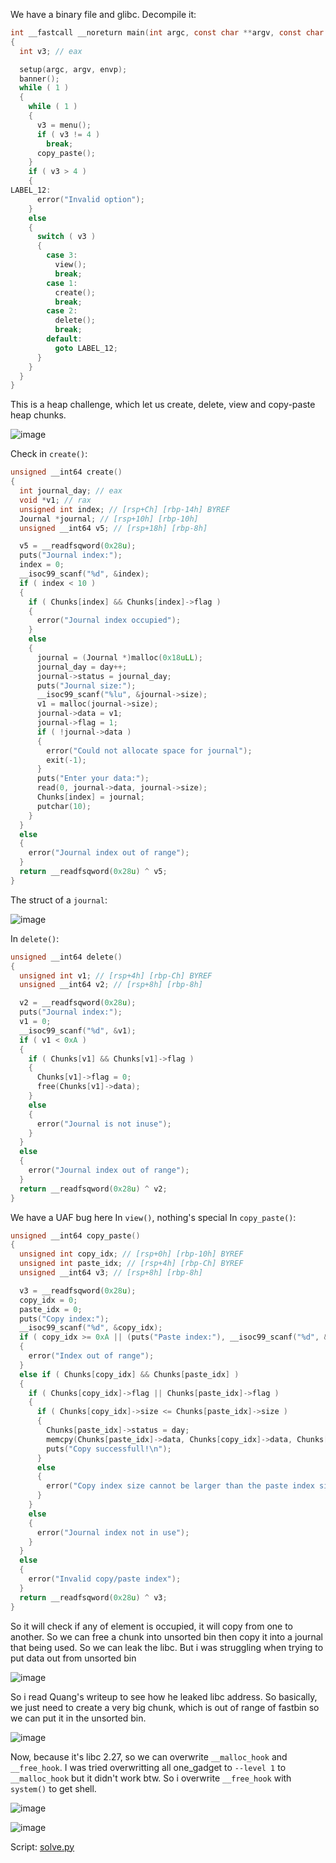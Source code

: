 We have a binary file and glibc. Decompile it: 

```c
int __fastcall __noreturn main(int argc, const char **argv, const char **envp)
{
  int v3; // eax

  setup(argc, argv, envp);
  banner();
  while ( 1 )
  {
    while ( 1 )
    {
      v3 = menu();
      if ( v3 != 4 )
        break;
      copy_paste();
    }
    if ( v3 > 4 )
    {
LABEL_12:
      error("Invalid option");
    }
    else
    {
      switch ( v3 )
      {
        case 3:
          view();
          break;
        case 1:
          create();
          break;
        case 2:
          delete();
          break;
        default:
          goto LABEL_12;
      }
    }
  }
}
```
This is a heap challenge, which let us create, delete, view and copy-paste heap chunks.

![image](https://hackmd.io/_uploads/BkzV5H24ke.png)

Check in `create()`: 
```c
unsigned __int64 create()
{
  int journal_day; // eax
  void *v1; // rax
  unsigned int index; // [rsp+Ch] [rbp-14h] BYREF
  Journal *journal; // [rsp+10h] [rbp-10h]
  unsigned __int64 v5; // [rsp+18h] [rbp-8h]

  v5 = __readfsqword(0x28u);
  puts("Journal index:");
  index = 0;
  __isoc99_scanf("%d", &index);
  if ( index < 10 )
  {
    if ( Chunks[index] && Chunks[index]->flag )
    {
      error("Journal index occupied");
    }
    else
    {
      journal = (Journal *)malloc(0x18uLL);
      journal_day = day++;
      journal->status = journal_day;
      puts("Journal size:");
      __isoc99_scanf("%lu", &journal->size);
      v1 = malloc(journal->size);
      journal->data = v1;
      journal->flag = 1;
      if ( !journal->data )
      {
        error("Could not allocate space for journal");
        exit(-1);
      }
      puts("Enter your data:");
      read(0, journal->data, journal->size);
      Chunks[index] = journal;
      putchar(10);
    }
  }
  else
  {
    error("Journal index out of range");
  }
  return __readfsqword(0x28u) ^ v5;
}
```
The struct of a `journal`:

![image](https://hackmd.io/_uploads/rkEFqB34Je.png)

In `delete()`:
```c
unsigned __int64 delete()
{
  unsigned int v1; // [rsp+4h] [rbp-Ch] BYREF
  unsigned __int64 v2; // [rsp+8h] [rbp-8h]

  v2 = __readfsqword(0x28u);
  puts("Journal index:");
  v1 = 0;
  __isoc99_scanf("%d", &v1);
  if ( v1 < 0xA )
  {
    if ( Chunks[v1] && Chunks[v1]->flag )
    {
      Chunks[v1]->flag = 0;
      free(Chunks[v1]->data);
    }
    else
    {
      error("Journal is not inuse");
    }
  }
  else
  {
    error("Journal index out of range");
  }
  return __readfsqword(0x28u) ^ v2;
}
```
We have a UAF bug here
In `view()`, nothing's special
In `copy_paste()`:
```c
unsigned __int64 copy_paste()
{
  unsigned int copy_idx; // [rsp+0h] [rbp-10h] BYREF
  unsigned int paste_idx; // [rsp+4h] [rbp-Ch] BYREF
  unsigned __int64 v3; // [rsp+8h] [rbp-8h]

  v3 = __readfsqword(0x28u);
  copy_idx = 0;
  paste_idx = 0;
  puts("Copy index:");
  __isoc99_scanf("%d", &copy_idx);
  if ( copy_idx >= 0xA || (puts("Paste index:"), __isoc99_scanf("%d", &paste_idx), paste_idx >= 0xA) )
  {
    error("Index out of range");
  }
  else if ( Chunks[copy_idx] && Chunks[paste_idx] )
  {
    if ( Chunks[copy_idx]->flag || Chunks[paste_idx]->flag )
    {
      if ( Chunks[copy_idx]->size <= Chunks[paste_idx]->size )
      {
        Chunks[paste_idx]->status = day;
        memcpy(Chunks[paste_idx]->data, Chunks[copy_idx]->data, Chunks[copy_idx]->size);
        puts("Copy successfull!\n");
      }
      else
      {
        error("Copy index size cannot be larger than the paste index size");
      }
    }
    else
    {
      error("Journal index not in use");
    }
  }
  else
  {
    error("Invalid copy/paste index");
  }
  return __readfsqword(0x28u) ^ v3;
}
```

So it will check if any of element is occupied, it will copy from one to another. So we can free a chunk into unsorted bin then copy it into a journal that being used. So we can leak the libc. 
But i was struggling when trying to put data out from unsorted bin

![image](https://hackmd.io/_uploads/Byxcir2EJe.png)

So i read Quang's writeup to see how he leaked libc address. So basically, we just need to create a very big chunk, which is out of range of fastbin so we can put it in the unsorted bin.

![image](https://hackmd.io/_uploads/ByiW2BnNJe.png)

Now, because it's libc 2.27, so we can overwrite `__malloc_hook` and `__free_hook`. I was tried overwritting all one_gadget to `--level 1` to `__malloc_hook` but it didn't work btw. So i overwrite `__free_hook` with `system()` to get shell. 

![image](https://hackmd.io/_uploads/HJpvZU3VJl.png)

![image](https://hackmd.io/_uploads/ryE8ZLn4Jl.png)

Script: [solve.py](https://github.com/q11N9/CTF_Writeups/blob/main/CTFpwn/HTB_University_CTF_2024/PrisonBreak/solve.py)
